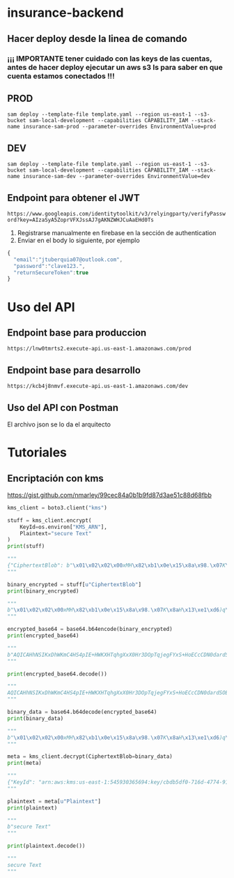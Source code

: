 # insurance-backend

## Hacer deploy desde la linea de comando

### ¡¡¡ IMPORTANTE tener cuidado con las keys de las cuentas, antes de hacer deploy ejecutar un aws s3 ls para saber en que cuenta estamos conectados !!!

## PROD

`sam deploy --template-file template.yaml --region us-east-1 --s3-bucket sam-local-development --capabilities CAPABILITY_IAM --stack-name insurance-sam-prod --parameter-overrides EnvironmentValue=prod`

## DEV

`sam deploy --template-file template.yaml --region us-east-1 --s3-bucket sam-local-development --capabilities CAPABILITY_IAM --stack-name insurance-sam-dev --parameter-overrides EnvironmentValue=dev`

## Endpoint para obtener el JWT

`https://www.googleapis.com/identitytoolkit/v3/relyingparty/verifyPassword?key=AIzaSyA5ZoprVFXJssAJ7gAKNZWHJCuAaEHd0Ts`

1. Registrarse manualmente en firebase en la sección de authentication
2. Enviar en el body lo siguiente, por ejemplo

```javascript
{
  "email":"jtuberquia07@outlook.com",
  "password":"clave123.",
  "returnSecureToken":true
}
```

# Uso del API

## Endpoint base para produccion

`https://lnw0tmrts2.execute-api.us-east-1.amazonaws.com/prod`

## Endpoint base para desarrollo

`https://kcb4j8nmvf.execute-api.us-east-1.amazonaws.com/dev`

## Uso del API con Postman

El archivo json se lo da el arquitecto



# Tutoriales

## Encriptación con kms

https://gist.github.com/nmarley/99cec84a0b1b9fd87d3ae51c88d68fbb

```python
kms_client = boto3.client("kms")

stuff = kms_client.encrypt(
    KeyId=os.environ["KMS_ARN"],
    Plaintext="secure Text"
)
print(stuff)

"""
{"CiphertextBlob": b"\x01\x02\x02\x00xMH\x82\xb1\x0e\x15\x8a\x98.\x07K\x8aH\x13\xe1\xd6)q\xd3\xaa\x18\x17\xc5}\x07\xafp\xce\xa5:\xa3z\x01X\xc5/\x87\xa0@\x9c\x083tu\xaa\xddH\xe0L\x00\x00\x00i0g\x06\t*\x86H\x86\xf7\r\x01\x07\x06\xa0Z0X\x02\x01\x000S\x06\t*\x86H\x86\xf7\r\x01\x07\x010\x1e\x06\t`\x86H\x01e\x03\x04\x01.0\x11\x04\x0c\x1a7\xe4\x81\x7f\xad5(QMy\xe3\x02\x01\x10\x80&il&\x12n>\xd9\x9f\x1f\x08}\xe0i\x9a\xa3\x1bw\xa1"\xb3\xed\xee\xfd\xa1t\x84\xc0\x7f\xab\x95\xfc\x9f2_\x7f\xbfb\x81", "KeyId": "arn:aws:kms:us-east-1:545930365694:key/cbdb5df0-716d-4774-91e9-b7de3ba2bf59", "EncryptionAlgorithm": "SYMMETRIC_DEFAULT", "ResponseMetadata": {"RequestId": "b51e1e92-57a1-4d1f-a9fe-06d628104ce2", "HTTPStatusCode": 200, "HTTPHeaders": {"x-amzn-requestid": "b51e1e92-57a1-4d1f-a9fe-06d628104ce2", "cache-control": "no-cache, no-store, must-revalidate, private", "expires": "0", "pragma": "no-cache", "date": "Wed, 12 Aug 2020 16:17:00 GMT", "content-type": "application/x-amz-json-1.1", "content-length": "369"}, "RetryAttempts": 0}}
"""

binary_encrypted = stuff[u"CiphertextBlob"]
print(binary_encrypted)

"""
b"\x01\x02\x02\x00xMH\x82\xb1\x0e\x15\x8a\x98.\x07K\x8aH\x13\xe1\xd6)q\xd3\xaa\x18\x17\xc5}\x07\xafp\xce\xa5:\xa3z\x01X\xc5/\x87\xa0@\x9c\x083tu\xaa\xddH\xe0L\x00\x00\x00i0g\x06\t*\x86H\x86\xf7\r\x01\x07\x06\xa0Z0X\x02\x01\x000S\x06\t*\x86H\x86\xf7\r\x01\x07\x010\x1e\x06\t`\x86H\x01e\x03\x04\x01.0\x11\x04\x0c\x1a7\xe4\x81\x7f\xad5(QMy\xe3\x02\x01\x10\x80&il&\x12n>\xd9\x9f\x1f\x08}\xe0i\x9a\xa3\x1bw\xa1"\xb3\xed\xee\xfd\xa1t\x84\xc0\x7f\xab\x95\xfc\x9f2_\x7f\xbfb\x81"
"""

encrypted_base64 = base64.b64encode(binary_encrypted)
print(encrypted_base64)

"""
b"AQICAHhNSIKxDhWKmC4HS4pIE+HWKXHTqhgXxX0Hr3DOpTqjegFYxS+HoECcCDN0dardSOBMAAAAaTBnBgkqhkiG9w0BBwagWjBYAgEAMFMGCSqGSIb3DQEHATAeBglghkgBZQMEAS4wEQQMGjfkgX+tNShRTXnjAgEQgCZpbCYSbj7Znx8IfeBpmqMbd6Eis+3u/aF0hMB/q5X8nzJff79igQ=="
"""

print(encrypted_base64.decode())

"""
AQICAHhNSIKxDhWKmC4HS4pIE+HWKXHTqhgXxX0Hr3DOpTqjegFYxS+HoECcCDN0dardSOBMAAAAaTBnBgkqhkiG9w0BBwagWjBYAgEAMFMGCSqGSIb3DQEHATAeBglghkgBZQMEAS4wEQQMGjfkgX+tNShRTXnjAgEQgCZpbCYSbj7Znx8IfeBpmqMbd6Eis+3u/aF0hMB/q5X8nzJff79igQ==
"""

binary_data = base64.b64decode(encrypted_base64)
print(binary_data)

"""
b"\x01\x02\x02\x00xMH\x82\xb1\x0e\x15\x8a\x98.\x07K\x8aH\x13\xe1\xd6)q\xd3\xaa\x18\x17\xc5}\x07\xafp\xce\xa5:\xa3z\x01X\xc5/\x87\xa0@\x9c\x083tu\xaa\xddH\xe0L\x00\x00\x00i0g\x06\t*\x86H\x86\xf7\r\x01\x07\x06\xa0Z0X\x02\x01\x000S\x06\t*\x86H\x86\xf7\r\x01\x07\x010\x1e\x06\t`\x86H\x01e\x03\x04\x01.0\x11\x04\x0c\x1a7\xe4\x81\x7f\xad5(QMy\xe3\x02\x01\x10\x80&il&\x12n>\xd9\x9f\x1f\x08}\xe0i\x9a\xa3\x1bw\xa1"\xb3\xed\xee\xfd\xa1t\x84\xc0\x7f\xab\x95\xfc\x9f2_\x7f\xbfb\x81"
"""

meta = kms_client.decrypt(CiphertextBlob=binary_data)
print(meta)

"""
{"KeyId": "arn:aws:kms:us-east-1:545930365694:key/cbdb5df0-716d-4774-91e9-b7de3ba2bf59", "Plaintext": b"secure Text", "EncryptionAlgorithm": "SYMMETRIC_DEFAULT", "ResponseMetadata": {"RequestId": "3d909ee4-1d90-4ca4-91c4-0584db85e12b", "HTTPStatusCode": 200, "HTTPHeaders": {"x-amzn-requestid": "3d909ee4-1d90-4ca4-91c4-0584db85e12b", "cache-control": "no-cache, no-store, must-revalidate, private", "expires": "0", "pragma": "no-cache", "date": "Wed, 12 Aug 2020 16:17:00 GMT", "content-type": "application/x-amz-json-1.1", "content-length": "160"}, "RetryAttempts": 0}}
"""

plaintext = meta[u"Plaintext"]
print(plaintext)

"""
b"secure Text"
"""

print(plaintext.decode())

"""
secure Text
"""

```
